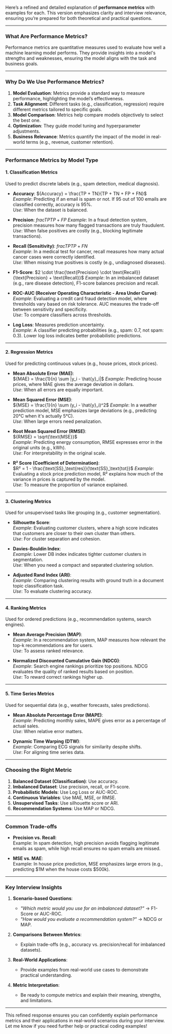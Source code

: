 Here’s a refined and detailed explanation of **performance metrics** with examples for each. This version emphasizes clarity and interview relevance, ensuring you’re prepared for both theoretical and practical questions.

---

### **What Are Performance Metrics?**
Performance metrics are quantitative measures used to evaluate how well a machine learning model performs. They provide insights into a model's strengths and weaknesses, ensuring the model aligns with the task and business goals.

---

### **Why Do We Use Performance Metrics?**
1. **Model Evaluation**: Metrics provide a standard way to measure performance, highlighting the model’s effectiveness.
2. **Task Alignment**: Different tasks (e.g., classification, regression) require different metrics tailored to specific goals.
3. **Model Comparison**: Metrics help compare models objectively to select the best one.
4. **Optimization**: They guide model tuning and hyperparameter adjustments.
5. **Business Relevance**: Metrics quantify the impact of the model in real-world terms (e.g., revenue, customer retention).

---

### **Performance Metrics by Model Type**

#### **1. Classification Metrics**
Used to predict discrete labels (e.g., spam detection, medical diagnosis).

- **Accuracy**: ${Accuracy} = \frac{TP + TN}{TP + TN + FP + FN}$ 
  *Example*: Predicting if an email is spam or not. If 95 out of 100 emails are classified correctly, accuracy is 95%.  
  *Use*: When the dataset is balanced.

- **Precision**:   $frac{TP}{TP + FP}$ 
  *Example*: In a fraud detection system, precision measures how many flagged transactions are truly fraudulent.  
  *Use*: When false positives are costly (e.g., blocking legitimate transactions).

- **Recall (Sensitivity)**: $frac{TP}{TP + FN}$  
  *Example*: In a medical test for cancer, recall measures how many actual cancer cases were correctly identified.  
  *Use*: When missing true positives is costly (e.g., undiagnosed diseases).

- **F1-Score**:   $2 \cdot \frac{\text{Precision} \cdot \text{Recall}}{\text{Precision} + \text{Recall}}$ 
  *Example*: In an imbalanced dataset (e.g., rare disease detection), F1-score balances precision and recall.

- **ROC-AUC (Receiver Operating Characteristic - Area Under Curve)**:  
  *Example*: Evaluating a credit card fraud detection model, where thresholds vary based on risk tolerance. AUC measures the trade-off between sensitivity and specificity.  
  *Use*: To compare classifiers across thresholds.

- **Log Loss**: Measures prediction uncertainty.  
  *Example*: A classifier predicting probabilities (e.g., spam: 0.7, not spam: 0.3). Lower log loss indicates better probabilistic predictions.

---

#### **2. Regression Metrics**
Used for predicting continuous values (e.g., house prices, stock prices).

- **Mean Absolute Error (MAE)**:  
    ${MAE} = \frac{1}{n} \sum |y_i - \hat{y}_i|$ 
  *Example*: Predicting house prices, where MAE gives the average deviation in dollars.  
  *Use*: When all errors are equally important.

- **Mean Squared Error (MSE)**:  
    ${MSE} = \frac{1}{n} \sum (y_i - \hat{y}_i)^2$
  *Example*: In a weather prediction model, MSE emphasizes large deviations (e.g., predicting 20°C when it's actually 5°C).  
  *Use*: When large errors need penalization.

- **Root Mean Squared Error (RMSE)**:  
    ${RMSE} = \sqrt{\text{MSE}}$  
  *Example*: Predicting energy consumption, RMSE expresses error in the original units (e.g., kWh).  
  *Use*: For interpretability in the original scale.

- **R² Score (Coefficient of Determination)**:  
   $R² = 1 - \frac{\text{SS}_\text{res}}{\text{SS}_\text{tot}}$
  *Example*: Evaluating a stock price prediction model, R² explains how much of the variance in prices is captured by the model.  
  *Use*: To measure the proportion of variance explained.

---

#### **3. Clustering Metrics**
Used for unsupervised tasks like grouping (e.g., customer segmentation).

- **Silhouette Score**:  
  *Example*: Evaluating customer clusters, where a high score indicates that customers are closer to their own cluster than others.  
  *Use*: For cluster separation and cohesion.

- **Davies-Bouldin Index**:  
  *Example*: Lower DB index indicates tighter customer clusters in segmentation.  
  *Use*: When you need a compact and separated clustering solution.

- **Adjusted Rand Index (ARI)**:  
  *Example*: Comparing clustering results with ground truth in a document topic classification task.  
  *Use*: To evaluate clustering accuracy.

---

#### **4. Ranking Metrics**
Used for ordered predictions (e.g., recommendation systems, search engines).

- **Mean Average Precision (MAP)**:  
  *Example*: In a recommendation system, MAP measures how relevant the top-k recommendations are for users.  
  *Use*: To assess ranked relevance.

- **Normalized Discounted Cumulative Gain (NDCG)**:  
  *Example*: Search engine rankings prioritize top positions. NDCG evaluates the quality of ranked results based on position.  
  *Use*: To reward correct rankings higher up.

---

#### **5. Time Series Metrics**
Used for sequential data (e.g., weather forecasts, sales predictions).

- **Mean Absolute Percentage Error (MAPE)**:  
  *Example*: Predicting monthly sales, MAPE gives error as a percentage of actual sales.  
  *Use*: When relative error matters.

- **Dynamic Time Warping (DTW)**:  
  *Example*: Comparing ECG signals for similarity despite shifts.  
  *Use*: For aligning time series data.

---

### **Choosing the Right Metric**
1. **Balanced Dataset (Classification)**: Use accuracy.
2. **Imbalanced Dataset**: Use precision, recall, or F1-score.
3. **Probabilistic Models**: Use Log Loss or AUC-ROC.
4. **Continuous Variables**: Use MAE, MSE, or RMSE.
5. **Unsupervised Tasks**: Use silhouette score or ARI.
6. **Recommendation Systems**: Use MAP or NDCG.

---

### **Common Trade-offs**
- **Precision vs. Recall**:  
  Example: In spam detection, high precision avoids flagging legitimate emails as spam, while high recall ensures no spam emails are missed.
  
- **MSE vs. MAE**:  
  Example: In house price prediction, MSE emphasizes large errors (e.g., predicting $1M when the house costs $500k).

---

### **Key Interview Insights**
1. **Scenario-based Questions**:  
   - *"Which metric would you use for an imbalanced dataset?"* → F1-Score or AUC-ROC.  
   - *"How would you evaluate a recommendation system?"* → NDCG or MAP.
   
2. **Comparisons Between Metrics**:  
   - Explain trade-offs (e.g., accuracy vs. precision/recall for imbalanced datasets).

3. **Real-World Applications**:  
   - Provide examples from real-world use cases to demonstrate practical understanding.

4. **Metric Interpretation**:  
   - Be ready to compute metrics and explain their meaning, strengths, and limitations.

---

This refined response ensures you can confidently explain performance metrics and their applications in real-world scenarios during your interview. Let me know if you need further help or practical coding examples!

